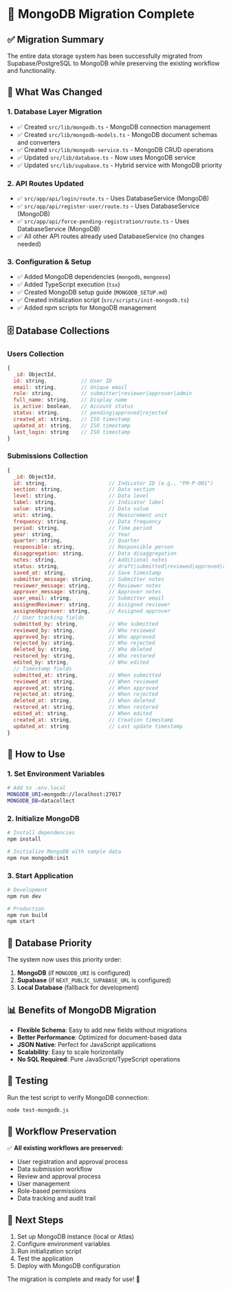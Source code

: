 # 🎉 MongoDB Migration Complete

## ✅ Migration Summary

The entire data storage system has been successfully migrated from Supabase/PostgreSQL to MongoDB while preserving the existing workflow and functionality.

## 🔄 What Was Changed

### 1. **Database Layer Migration**
- ✅ Created `src/lib/mongodb.ts` - MongoDB connection management
- ✅ Created `src/lib/mongodb-models.ts` - MongoDB document schemas and converters
- ✅ Created `src/lib/mongodb-service.ts` - MongoDB CRUD operations
- ✅ Updated `src/lib/database.ts` - Now uses MongoDB service
- ✅ Updated `src/lib/supabase.ts` - Hybrid service with MongoDB priority

### 2. **API Routes Updated**
- ✅ `src/app/api/login/route.ts` - Uses DatabaseService (MongoDB)
- ✅ `src/app/api/register-user/route.ts` - Uses DatabaseService (MongoDB)
- ✅ `src/app/api/force-pending-registration/route.ts` - Uses DatabaseService (MongoDB)
- ✅ All other API routes already used DatabaseService (no changes needed)

### 3. **Configuration & Setup**
- ✅ Added MongoDB dependencies (`mongodb`, `mongoose`)
- ✅ Added TypeScript execution (`tsx`)
- ✅ Created MongoDB setup guide (`MONGODB_SETUP.md`)
- ✅ Created initialization script (`src/scripts/init-mongodb.ts`)
- ✅ Added npm scripts for MongoDB management

## 🗄️ Database Collections

### **Users Collection**
```javascript
{
  _id: ObjectId,
  id: string,           // User ID
  email: string,        // Unique email
  role: string,         // submitter|reviewer|approver|admin
  full_name: string,    // Display name
  is_active: boolean,   // Account status
  status: string,       // pending|approved|rejected
  created_at: string,   // ISO timestamp
  updated_at: string,   // ISO timestamp
  last_login: string    // ISO timestamp
}
```

### **Submissions Collection**
```javascript
{
  _id: ObjectId,
  id: string,                    // Indicator ID (e.g., "FM-P-001")
  section: string,               // Data section
  level: string,                 // Data level
  label: string,                 // Indicator label
  value: string,                 // Data value
  unit: string,                  // Measurement unit
  frequency: string,             // Data frequency
  period: string,                // Time period
  year: string,                  // Year
  quarter: string,               // Quarter
  responsible: string,           // Responsible person
  disaggregation: string,        // Data disaggregation
  notes: string,                 // Additional notes
  status: string,                // draft|submitted|reviewed|approved|rejected|deleted
  saved_at: string,              // Save timestamp
  submitter_message: string,     // Submitter notes
  reviewer_message: string,      // Reviewer notes
  approver_message: string,      // Approver notes
  user_email: string,            // Submitter email
  assignedReviewer: string,      // Assigned reviewer
  assignedApprover: string,      // Assigned approver
  // User tracking fields
  submitted_by: string,          // Who submitted
  reviewed_by: string,           // Who reviewed
  approved_by: string,           // Who approved
  rejected_by: string,           // Who rejected
  deleted_by: string,            // Who deleted
  restored_by: string,           // Who restored
  edited_by: string,             // Who edited
  // Timestamp fields
  submitted_at: string,          // When submitted
  reviewed_at: string,           // When reviewed
  approved_at: string,           // When approved
  rejected_at: string,           // When rejected
  deleted_at: string,            // When deleted
  restored_at: string,           // When restored
  edited_at: string,             // When edited
  created_at: string,            // Creation timestamp
  updated_at: string             // Last update timestamp
}
```

## 🚀 How to Use

### **1. Set Environment Variables**
```bash
# Add to .env.local
MONGODB_URI=mongodb://localhost:27017
MONGODB_DB=datacollect
```

### **2. Initialize MongoDB**
```bash
# Install dependencies
npm install

# Initialize MongoDB with sample data
npm run mongodb:init
```

### **3. Start Application**
```bash
# Development
npm run dev

# Production
npm run build
npm start
```

## 🔧 Database Priority

The system now uses this priority order:

1. **MongoDB** (if `MONGODB_URI` is configured)
2. **Supabase** (if `NEXT_PUBLIC_SUPABASE_URL` is configured)
3. **Local Database** (fallback for development)

## 📊 Benefits of MongoDB Migration

- **Flexible Schema**: Easy to add new fields without migrations
- **Better Performance**: Optimized for document-based data
- **JSON Native**: Perfect for JavaScript applications
- **Scalability**: Easy to scale horizontally
- **No SQL Required**: Pure JavaScript/TypeScript operations

## 🧪 Testing

Run the test script to verify MongoDB connection:
```bash
node test-mongodb.js
```

## 🔄 Workflow Preservation

✅ **All existing workflows are preserved:**
- User registration and approval process
- Data submission workflow
- Review and approval process
- User management
- Role-based permissions
- Data tracking and audit trail

## 📝 Next Steps

1. Set up MongoDB instance (local or Atlas)
2. Configure environment variables
3. Run initialization script
4. Test the application
5. Deploy with MongoDB configuration

The migration is complete and ready for use! 🎉

